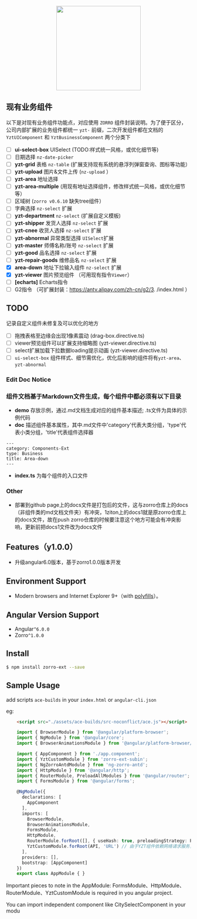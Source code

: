 <p align="center">
  <a href="http://ng.ant.design">
    <img width="230" src="https://img.alicdn.com/tfs/TB1FVMDosrI8KJjy0FhXXbfnpXa-200-200.svg">
  </a>
</p>

## 现有业务组件

以下是对现有业务组件功能点，对应使用 `ZORRO` 组件封装说明。为了便于区分，公司内部扩展的业务组件都统一 `yzt-` 前缀，二次开发组件都在文档的 `YztUIComponent` 和 `YztBusinessComponent` 两个分类下


* [ ]  **ui-select-box** UISelect (TODO:样式统一风格，或优化细节等)
* [ ]  日期选择 `nz-date-picker`
* [ ]  **yzt-grid** 表格 `nz-table` (扩展支持现有系统的悬浮列弹窗查询、图标等功能）
* [ ]  **yzt-upload** 图片&文件上传 (`nz-upload` ）
* [ ]  **yzt-area** 地址选择
* [ ]  **yzt-area-multiple** (用现有地址选择组件，修改样式统一风格，或优化细节等）
* [ ]  区域树 (`zorro v0.6.10` 缺失tree组件）
* [ ]  字典选择 `nz-select` 扩展
* [ ]  **yzt-department** `nz-select` (扩展自定义模板)
* [ ]  **yzt-shipper** 发货人选择 `nz-select` 扩展
* [ ]  **yzt-cnee** 收货人选择 `nz-select` 扩展
* [ ]  **yzt-abnormal** 异常类型选择  `UISelect`扩展
* [ ]  **yzt-master** 师傅名称/账号 `nz-select` 扩展
* [ ]  **yzt-good** 品名选择 `nz-select` 扩展
* [ ]  **yzt-repair-goods** 维修品名 `nz-select` 扩展
* [x]  **area-down** 地址下拉输入组件 `nz-select` 扩展
* [x]  **yzt-viewer** 图片预览组件 （可用现有指令`Viewer`）
* [ ]  **[echarts]** Echarts指令 
* [ ]  G2指令 （可扩展封装：https://antv.alipay.com/zh-cn/g2/3. /index.html ）

## TODO

记录自定义组件未修复及可以优化的地方

* [ ]  拖拽表格至边缘会出现1像素震动 (drag-box.directive.ts)
* [ ]  viewer预览组件可以扩展支持缩略图 (yzt-viewer.directive.ts)
* [ ]  select扩展加载下拉数据loading提示动画 (yzt-viewer.directive.ts)
* [ ]  `ui-select-box` 组件样式、细节需优化，优化后影响的组件将有`yzt-area`、`yzt-abnormal`

### Edit Doc Notice

### 组件文档基于Markdown文件生成，每个组件中都必须有以下目录

* **demo** 存放示例，通过.md文档生成对应的组件基本描述; .ts文件为具体的示例代码
* **doc**  描述组件基本属性，其中.md文件中'category'代表大类分组，'type'代表小类分组，'title'代表组件选择器
```
---
category: Components-Ext
type: Business
title: Area-down
---
```
* **index.ts** 为每个组件的入口文件

### Other

* 部署到github page上的docs文件是打包后的文件，这与zorro仓库上的docs（非组件类的md文档文件夹）有冲突，1ziton上的docs1就是原zorro仓库上的docs文件，故在push zorro仓库的时候要注意这个地方可能会有冲突影响，更新前把docs1文件改为docs文件

## Features（y1.0.0）

- 升级angular6.0版本，基于zorro1.0.0版本开发

## Environment Support

* Modern browsers and Internet Explorer 9+（with [polyfills](https://v2.angular.io/docs/ts/latest/guide/browser-support.html)）。

## Angular Version Support

* Angular`^6.0.0`
* Zorro`^1.0.0`


## Install

```bash
$ npm install zorro-ext --save
```

## Sample Usage

add scripts `ace-builds` in your `index.html` or `angular-cli.json`

eg: 

```html
    <script src="./assets/ace-builds/src-noconflict/ace.js"></script>
```

```ts
    import { BrowserModule } from '@angular/platform-browser';
    import { NgModule } from '@angular/core';
    import { BrowserAnimationsModule } from '@angular/platform-browser/animations';

    import { AppComponent } from './app.component';
    import { YztCustomModule } from 'zorro-ext-subin';
    import { NgZorroAntdModule } from 'ng-zorro-antd';
    import { HttpModule } from '@angular/http';
    import { RouterModule, PreloadAllModules } from '@angular/router';
    import { FormsModule } from '@angular/forms';

    @NgModule({
      declarations: [
        AppComponent
      ],
      imports: [
        BrowserModule,
        BrowserAnimationsModule,
        FormsModule,
        HttpModule,
        RouterModule.forRoot([], { useHash: true, preloadingStrategy: PreloadAllModules }),
        YztCustomModule.forRoot(API, 'URL') // 由于YZT组件依赖网络请求服务，必须在外部项目导入API服务及请求地址，保持npm包纯净
      ],
      providers: [],
      bootstrap: [AppComponent]
    })
    export class AppModule { }
```

Important pieces to note in the AppModule: FormsModule、HttpModule、RouterModule、YztCustomModule is required in you angular project.

You can import independent component like CitySelectComponent in your modu